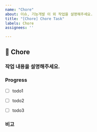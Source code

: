 ```yaml
---
name: "Chore"
about: 이슈, 기능개발 이 외 작업을 설명해주세요.
title: "[Chore] Chore Task"
labels: Chore
assignees: ''

---
```


## 🧹 Chore

### 작업 내용을 설명해주세요.



### Progress
- [ ] todo1
- [ ] todo2
- [ ] todo3



### 비고